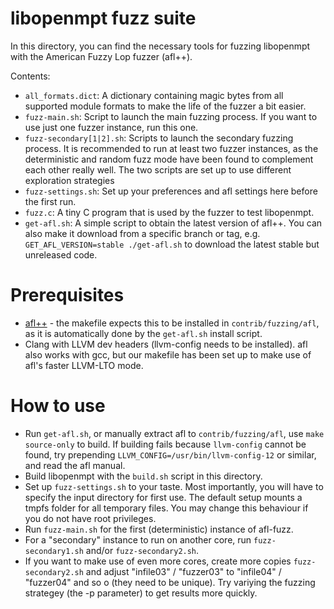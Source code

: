 libopenmpt fuzz suite
=====================

In this directory, you can find the necessary tools for fuzzing libopenmpt with
the American Fuzzy Lop fuzzer (afl++).

Contents:

* `all_formats.dict`: A dictionary containing magic bytes from all supported
module formats to make the life of the fuzzer a bit easier.
* `fuzz-main.sh`: Script to launch the main fuzzing process. If you want to
use just one fuzzer instance, run this one.
* `fuzz-secondary[1|2].sh`: Scripts to launch the secondary fuzzing process. It
is recommended to run at least two fuzzer instances, as the deterministic and
random fuzz mode have been found to complement each other really well. The two
scripts are set up to use different exploration strategies
* `fuzz-settings.sh`: Set up your preferences and afl settings here before the
first run.
* `fuzz.c`: A tiny C program that is used by the fuzzer to test libopenmpt.
* `get-afl.sh`: A simple script to obtain the latest version of afl++.
You can also make it download from a specific branch or tag, e.g.
`GET_AFL_VERSION=stable ./get-afl.sh` to download the latest stable but
unreleased code.

Prerequisites
=============
* [afl++](https://github.com/AFLplusplus/AFLplusplus) - the makefile expects
this to be installed in `contrib/fuzzing/afl`, as it is automatically done by
the `get-afl.sh` install script.
* Clang with LLVM dev headers (llvm-config needs to be installed).
afl also works with gcc, but our makefile has been set up to make use of afl's
faster LLVM-LTO mode.

How to use
==========
* Run `get-afl.sh`, or manually extract afl to `contrib/fuzzing/afl`, use
`make source-only` to build. If building fails because `llvm-config` cannot be
found, try prepending `LLVM_CONFIG=/usr/bin/llvm-config-12` or similar, and
read the afl manual.
* Build libopenmpt with the `build.sh` script in this directory.
* Set up `fuzz-settings.sh` to your taste. Most importantly, you will have to
specify the input directory for first use.
The default setup mounts a tmpfs folder for all temporary files. You may
change this behaviour if you do not have root privileges.
* Run `fuzz-main.sh` for the first (deterministic) instance of afl-fuzz.
* For a "secondary" instance to run on another core, run `fuzz-secondary1.sh`
and/or `fuzz-secondary2.sh`.
* If you want to make use of even more cores, create more copies
`fuzz-secondary2.sh` and adjust "infile03" / "fuzzer03" to
"infile04" / "fuzzer04" and so o (they need to be unique). Try variying the
fuzzing strategey (the -p parameter) to get results more quickly.

